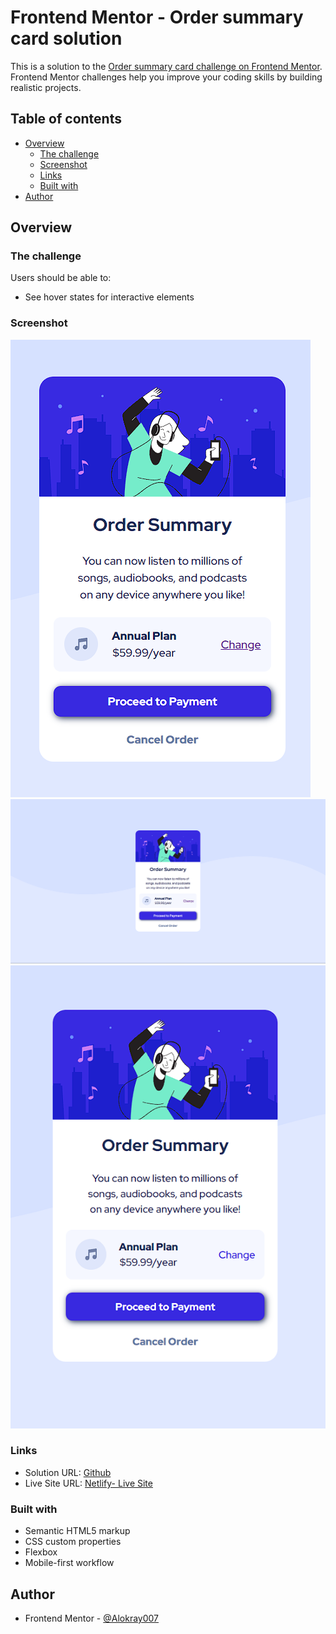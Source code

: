 # Frontend Mentor - Order summary card solution

This is a solution to the [Order summary card challenge on Frontend Mentor](https://www.frontendmentor.io/challenges/order-summary-component-QlPmajDUj). Frontend Mentor challenges help you improve your coding skills by building realistic projects.

## Table of contents

- [Overview](#overview)
  - [The challenge](#the-challenge)
  - [Screenshot](#screenshot)
  - [Links](#links)
  - [Built with](#built-with)
- [Author](#author)

## Overview

### The challenge

Users should be able to:

- See hover states for interactive elements

### Screenshot
![mobile](./screenshots/mobile.png)
![desktop](./screenshots/desk.png)
![active1](./screenshots/active.png)

### Links

- Solution URL: [Github](https://github.com/Alokray007/order-summary-comp-FM)
- Live Site URL: [Netlify- Live Site](https://ordersummary.netlify.app/)

### Built with

- Semantic HTML5 markup
- CSS custom properties
- Flexbox
- Mobile-first workflow

## Author

- Frontend Mentor - [@Alokray007](https://www.frontendmentor.io/profile/Alokray007)
